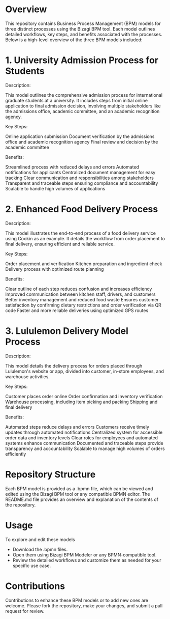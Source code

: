 # Overview

This repository contains Business Process Management (BPM) models for three distinct processes using the Bizagi BPM tool. Each model outlines detailed workflows, key steps, and benefits associated with the processes. Below is a high-level overview of the three BPM models included:

# 1. University Admission Process for Students

Description:

This model outlines the comprehensive admission process for international graduate students at a university. It includes steps from initial online application to final admission decision, involving multiple stakeholders like the admissions office, academic committee, and an academic recognition agency.

Key Steps:

Online application submission
Document verification by the admissions office and academic recognition agency
Final review and decision by the academic committee

Benefits:

Streamlined process with reduced delays and errors
Automated notifications for applicants
Centralized document management for easy tracking
Clear communication and responsibilities among stakeholders
Transparent and traceable steps ensuring compliance and accountability
Scalable to handle high volumes of applications

# 2. Enhanced Food Delivery Process

Description:

This model illustrates the end-to-end process of a food delivery service using Cookin as an example. It details the workflow from order placement to final delivery, ensuring efficient and reliable service.

Key Steps:

Order placement and verification
Kitchen preparation and ingredient check
Delivery process with optimized route planning

Benefits:

Clear outline of each step reduces confusion and increases efficiency
Improved communication between kitchen staff, drivers, and customers
Better inventory management and reduced food waste
Ensures customer satisfaction by confirming dietary restrictions and order verification via QR code
Faster and more reliable deliveries using optimized GPS routes

# 3. Lululemon Delivery Model Process

Description:

This model details the delivery process for orders placed through Lululemon's website or app, divided into customer, in-store employees, and warehouse activities.

Key Steps:

Customer places order online
Order confirmation and inventory verification
Warehouse processing, including item picking and packing
Shipping and final delivery

Benefits:

Automated steps reduce delays and errors
Customers receive timely updates through automated notifications
Centralized system for accessible order data and inventory levels
Clear roles for employees and automated systems enhance communication
Documented and traceable steps provide transparency and accountability
Scalable to manage high volumes of orders efficiently

# Repository Structure

Each BPM model is provided as a .bpmn file, which can be viewed and edited using the Bizagi BPM tool or any compatible BPMN editor. The README.md file provides an overview and explanation of the contents of the repository.

# Usage
To explore and edit these models

- Download the .bpmn files.
- Open them using Bizagi BPM Modeler or any BPMN-compatible tool.
- Review the detailed workflows and customize them as needed for your specific use case.

# Contributions
Contributions to enhance these BPM models or to add new ones are welcome. Please fork the repository, make your changes, and submit a pull request for review.
